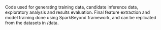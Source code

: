 Code used for generating training data, candidate inference data, exploratory analysis and results evaluation. 
Final feature extraction and model training done using SparkBeyond framework, and can be replicated from the datasets in /data. 
